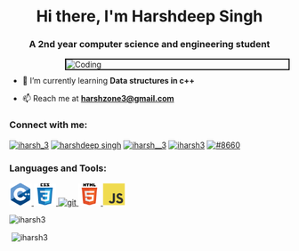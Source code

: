 
<h1 align="center">Hi there, I'm Harshdeep Singh</h1>
<h3 align="center">A 2nd year computer science and engineering student</h3>
 
 <img align="right" alt="Coding" width="400" src="https://i.ibb.co/8cSfLrL/Hd.png" alt="Hd" border="2" >
<br>

- 🌱 I’m currently learning **Data structures in c++**

- 📫 Reach me at **harshzone3@gmail.com**

<h3 align="left">Connect with me:</h3>
<p align="left">
<a href="https://twitter.com/iharsh_3" target="blank"><img align="center" src="https://raw.githubusercontent.com/rahuldkjain/github-profile-readme-generator/master/src/images/icons/Social/twitter.svg" alt="iharsh_3" height="30" width="40" /></a>
<a href="https://www.linkedin.com/in/harshdeep-singh-b09160190" target="blank"><img align="center" src="https://raw.githubusercontent.com/rahuldkjain/github-profile-readme-generator/master/src/images/icons/Social/linked-in-alt.svg" alt="harshdeep singh" height="30" width="40" /></a>
<a href="https://instagram.com/iharsh__3" target="blank"><img align="center" src="https://raw.githubusercontent.com/rahuldkjain/github-profile-readme-generator/master/src/images/icons/Social/instagram.svg" alt="iharsh__3" height="30" width="40" /></a>
<a href="https://www.hackerrank.com/iharsh3" target="blank"><img align="center" src="https://raw.githubusercontent.com/rahuldkjain/github-profile-readme-generator/master/src/images/icons/Social/hackerrank.svg" alt="iharsh3" height="30" width="40" /></a>
<a href="https://discord.gg/#8660" target="blank"><img align="center" src="https://raw.githubusercontent.com/rahuldkjain/github-profile-readme-generator/master/src/images/icons/Social/discord.svg" alt="#8660" height="30" width="40" /></a>
</p>

<h3 align="left">Languages and Tools:</h3>
<p align="left"> <a href="https://www.w3schools.com/cpp/" target="_blank" rel="noreferrer"> <img src="https://raw.githubusercontent.com/devicons/devicon/master/icons/cplusplus/cplusplus-original.svg" alt="cplusplus" width="40" height="40"/> </a> <a href="https://www.w3schools.com/css/" target="_blank" rel="noreferrer"> <img src="https://raw.githubusercontent.com/devicons/devicon/master/icons/css3/css3-original-wordmark.svg" alt="css3" width="40" height="40"/> </a> <a href="https://git-scm.com/" target="_blank" rel="noreferrer"> <img src="https://www.vectorlogo.zone/logos/git-scm/git-scm-icon.svg" alt="git" width="40" height="40"/> </a> <a href="https://www.w3.org/html/" target="_blank" rel="noreferrer"> <img src="https://raw.githubusercontent.com/devicons/devicon/master/icons/html5/html5-original-wordmark.svg" alt="html5" width="40" height="40"/> </a> <a href="https://developer.mozilla.org/en-US/docs/Web/JavaScript" target="_blank" rel="noreferrer"> <img src="https://raw.githubusercontent.com/devicons/devicon/master/icons/javascript/javascript-original.svg" alt="javascript" width="40" height="40"/> </a> </p>

<p><img align="left" src="https://github-readme-stats.vercel.app/api/top-langs?username=harshgitdeep&show_icons=true&locale=en&layout=compact" alt="iharsh3" /></p>
<br>
<p>&nbsp;<img align="center" src="https://github-readme-stats.vercel.app/api?username=harshgitdeep&show_icons=true&locale=en" alt="iharsh3" /></p>
